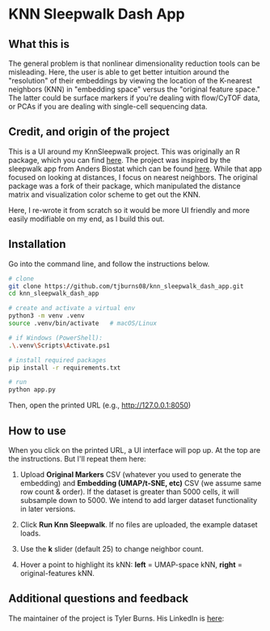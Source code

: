 # KNN Sleepwalk Dash App

## What this is

The general problem is that nonlinear dimensionality reduction tools can be misleading. Here, the user is able to get better intuition around the "resolution" of their embeddings by viewing the location of the K-nearest neighbors (KNN) in "embedding space" versus the "original feature space." The latter could be surface markers if you're dealing with flow/CyTOF data, or PCAs if you are dealing with single-cell sequencing data.

## Credit, and origin of the project

This is a UI around my KnnSleepwalk project. This was originally an R package, which you can find [here](https://github.com/tjburns08/KnnSleepwalk). The project was inspired by the sleepwalk app from Anders Biostat which can be found [here](https://anders-biostat.github.io/sleepwalk/). While that app focused on looking at distances, I focus on nearest neighbors. The original package was a fork of their package, which manipulated the distance matrix and visualization color scheme to get out the KNN. 

Here, I re-wrote it from scratch so it would be more UI friendly and more easily modifiable on my end, as I build this out.

## Installation

Go into the command line, and follow the instructions below.

```bash
# clone
git clone https://github.com/tjburns08/knn_sleepwalk_dash_app.git
cd knn_sleepwalk_dash_app

# create and activate a virtual env
python3 -m venv .venv
source .venv/bin/activate   # macOS/Linux

# if Windows (PowerShell): 
.\.venv\Scripts\Activate.ps1

# install required packages
pip install -r requirements.txt

# run
python app.py
```
Then, open the printed URL (e.g., http://127.0.0.1:8050)

## How to use

When you click on the printed URL, a UI interface will pop up. At the top are the instructions. But I'll repeat them here:

1. Upload **Original Markers** CSV (whatever you used to generate the embedding) and **Embedding (UMAP/t-SNE, etc)** CSV (we assume same row count & order). If the dataset is greater than 5000 cells, it will subsample down to 5000. We intend to add larger dataset functionality in later versions.

2. Click **Run Knn Sleepwalk**. If no files are uploaded, the example dataset loads.

3. Use the **k** slider (default 25) to change neighbor count.

4. Hover a point to highlight its kNN: **left** = UMAP-space kNN, **right** = original-features kNN.

## Additional questions and feedback

The maintainer of the project is Tyler Burns. His LinkedIn is [here](https://www.linkedin.com/in/tylerjburns/): 
